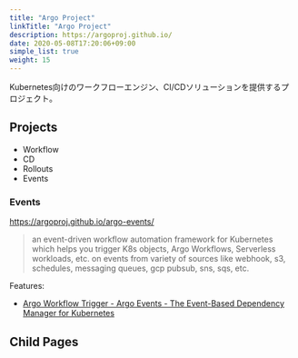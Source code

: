 ```yaml
---
title: "Argo Project"
linkTitle: "Argo Project"
description: https://argoproj.github.io/
date: 2020-05-08T17:20:06+09:00
simple_list: true
weight: 15
---
```


Kubernetes向けのワークフローエンジン、CI/CDソリューションを提供するプロジェクト。

## Projects

- Workflow
- CD
- Rollouts
- Events

### Events

https://argoproj.github.io/argo-events/

> an event-driven workflow automation framework for Kubernetes which helps you trigger K8s objects, Argo Workflows, Serverless workloads, etc. on events from variety of sources like webhook, s3, schedules, messaging queues, gcp pubsub, sns, sqs, etc.

Features:

- [Argo Workflow Trigger - Argo Events - The Event-Based Dependency Manager for Kubernetes](https://argoproj.github.io/argo-events/triggers/argo-workflow/)

## Child Pages
